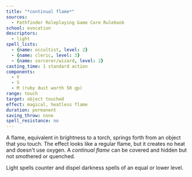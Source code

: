 ```yaml
---
title: "*continual flame*"
sources:
  - Pathfinder Roleplaying Game Core Rulebook
school: evocation
descriptors:
  - light
spell_lists:
  - {name: occultist, level: 2}
  - {name: cleric, level: 3}
  - {name: sorcerer/wizard, level: 2}
casting_time: 1 standard action
components:
  - V
  - S
  - M (ruby dust worth 50 gp)
range: touch
target: object touched
effect: magical, heatless flame
duration: permanent
saving_throw: none
spell_resistance: no
---
```


A flame, equivalent in brightness to a torch, springs forth from an object that you touch. The effect looks like a regular flame, but it creates no heat and doesn't use oxygen. A *continual flame* can be covered and hidden but not smothered or quenched.

Light spells counter and dispel darkness spells of an equal or lower level.

